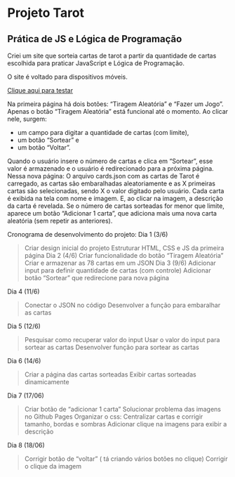 # Projeto Tarot
## Prática de JS e Lógica de Programação

Criei um site que sorteia cartas de tarot a partir da quantidade de cartas escolhida para praticar JavaScript e Lógica de Programação. 

O site é voltado para dispositivos móveis. 

<a href="https://beatrizaoli.github.io/Projeto_Tarot/">Clique aqui para testar</a>


Na primeira página há dois botões: “Tiragem Aleatória” e “Fazer um Jogo”. Apenas o botão “Tiragem Aleatória” está funcional até o momento. Ao clicar nele, surgem:
- um campo para digitar a quantidade de cartas (com limite),
- um botão “Sortear” e
- um botão “Voltar”.

Quando o usuário insere o número de cartas e clica em “Sortear”, esse valor é armazenado e o usuário é redirecionado para a próxima página.
Nessa nova página: O arquivo cards.json com as cartas de Tarot é carregado, as cartas são embaralhadas aleatoriamente e as X primeiras cartas são selecionadas, sendo X o valor digitado pelo usuário.
Cada carta é exibida na tela com nome e imagem. E, ao clicar na imagem, a descrição da carta é revelada. 
Se o número de cartas sorteadas for menor que limite, aparece um botão “Adicionar 1 carta”, que adiciona mais uma nova carta aleatória (sem repetir as anteriores).


Cronograma de desenvolvimento do projeto:
Dia 1  (3/6)
> Criar design inicial do projeto
> Estruturar HTML, CSS e JS da primeira página 
Dia 2  (4/6)
> Criar funcionalidade do botão “Tiragem Aleatória” 
> Criar e armazenar as 78 cartas em um JSON 
Dia 3  (9/6)
> Adicionar input para definir quantidade de cartas (com controle)
> Adicionar botão “Sortear” que redirecione para nova página

Dia 4  (11/6)
> Conectar o JSON no código
> Desenvolver a função para embaralhar as cartas

Dia 5  (12/6)
> Pesquisar como recuperar valor do input
> Usar o valor do input para sortear as cartas
> Desenvolver função para sortear as cartas 

Dia 6  (14/6)
> Criar a página das cartas sorteadas
> Exibir cartas sorteadas dinamicamente

Dia 7  (17/06)
> Criar botão de “adicionar 1 carta” 
> Solucionar problema das imagens no  Github Pages
> Organizar o css: Centralizar cartas e corrigir tamanho, bordas e sombras 
> Adicionar clique na imagens para exibir a descrição 

Dia 8  (18/06)
> Corrigir botão de “voltar” ( tá criando vários botões no clique) 
> Corrigir o clique da imagem  





